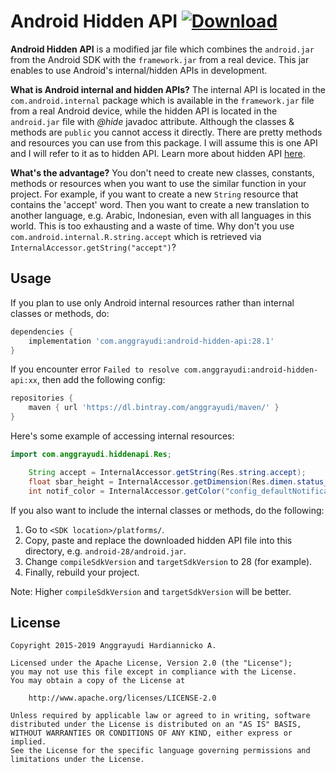 # Android Hidden API [ ![Download](https://api.bintray.com/packages/anggrayudi/maven/android-hidden-api/images/download.svg)](https://bintray.com/anggrayudi/maven/android-hidden-api/_latestVersion)
**Android Hidden API** is a modified jar file which combines the `android.jar` from the Android SDK with the `framework.jar` from a real device. This jar enables to use Android's internal/hidden APIs in development.

**What is Android internal and hidden APIs?**
The internal API is located in the `com.android.internal` package which is available in the `framework.jar` file from a real Android device, while the hidden API is located in the `android.jar` file with *@hide* javadoc attribute. Although the classes & methods are `public` you cannot access it directly. There are pretty methods and resources you can use from this package. I will assume this is one API and I will refer to it as to hidden API. Learn more about hidden API [here][1].

**What's the advantage?**
You don't need to create new classes, constants, methods or resources when you want to use the similar function in your project. For example, if you want to create a new `String` resource that contains the 'accept' word. Then you want to create a new translation to another language, e.g. Arabic, Indonesian, even with all languages in this world. This is too exhausting and a waste of time. Why don't you use `com.android.internal.R.string.accept` which is retrieved via `InternalAccessor.getString("accept")`?

## Usage
If you plan to use only Android internal resources rather than internal classes or methods,
do:

````gradle
dependencies {
    implementation 'com.anggrayudi:android-hidden-api:28.1'
}
````

If you encounter error `Failed to resolve com.anggrayudi:android-hidden-api:xx`, then add the following config:

````gradle
repositories {
    maven { url 'https://dl.bintray.com/anggrayudi/maven/' }
}
````

Here's some example of accessing internal resources:
​    
```java
import com.anggrayudi.hiddenapi.Res;

    String accept = InternalAccessor.getString(Res.string.accept);
    float sbar_height = InternalAccessor.getDimension(Res.dimen.status_bar_height);
    int notif_color = InternalAccessor.getColor("config_defaultNotificationColor");
```

If you also want to include the internal classes or methods, do the following:

1. Go to `<SDK location>/platforms/`.
2. Copy, paste and replace the downloaded hidden API file into this directory, e.g. `android-28/android.jar`.
3. Change `compileSdkVersion` and `targetSdkVersion` to 28 (for example).
4. Finally, rebuild your project.

Note: Higher `compileSdkVersion` and `targetSdkVersion` will be better.

## License

    Copyright 2015-2019 Anggrayudi Hardiannicko A.

    Licensed under the Apache License, Version 2.0 (the "License");
    you may not use this file except in compliance with the License.
    You may obtain a copy of the License at
    
        http://www.apache.org/licenses/LICENSE-2.0
    
    Unless required by applicable law or agreed to in writing, software
    distributed under the License is distributed on an "AS IS" BASIS,
    WITHOUT WARRANTIES OR CONDITIONS OF ANY KIND, either express or implied.
    See the License for the specific language governing permissions and
    limitations under the License.


[1]: https://devmaze.wordpress.com/2011/01/18/using-com-android-internal-part-1-introduction
[2]: https://github.com/anggrayudi/android-hidden-api/issues/9
